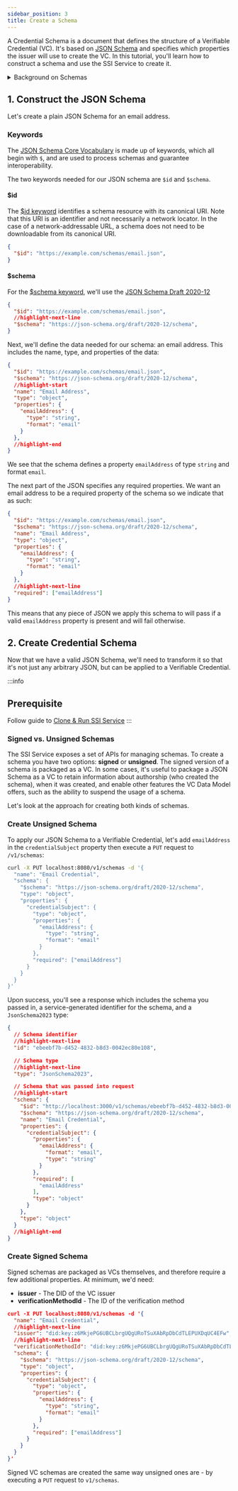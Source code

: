 ```yaml
---
sidebar_position: 3
title: Create a Schema
---
```



A Credential Schema is a document that defines the structure of a Verifiable Credential (VC). It's based on [JSON Schema](https://json-schema.org/) and specifies which properties the issuer will use to create the VC. In this tutorial, you'll learn how to construct a schema and use the SSI Service to create it.

<details>
<summary>Background on Schemas</summary>
When creating Verifiable Credentials, it's useful to have a mechanism to define the shape the data in the credential takes, in a consistent manner.

The [VC Data Model](https://www.w3.org/TR/vc-data-model) uses an open world data model, and with it, provides a mechanism to *extend* the core terminology to add any term with a technology known as [JSON-LD](https://json-ld.org/). 

JSON-LD is responsible for the `@context` property visible in VCs, DIDs, and other documents in the SSI space. However, JSON-LD is focused on _semantics_, answering the question "do we have a shared understanding of what this thing is?". More specifically, for a name credential, does your concept of "name" match mine? 

Though the core data model is a JSON-LD data model, processing VCs as JSON-LD is not a requirement. The SSI Service chooses to take a simpler approach and [processes VCs as pure JSON](https://www.w3.org/TR/vc-data-model/#json).

When constructing and processing VCs as pure JSON, it's useful to have a mechanism to define the data and add some light validation onto the shape that data takes. 

[JSON Schema](https://json-schema.org/) is a widely used, and widely supported toolset that enables such functionalty: the ability to define a schema, which provides a set of properties (both required and optional), and some light validation on top of those properties. The VC Data Model has [a section on data schemas](https://www.w3.org/TR/vc-data-model/#data-schemas) that enables this functionality.
</details>

## 1. Construct the JSON Schema

Let's create a plain JSON Schema for an email address.

### Keywords
The [JSON Schema Core Vocabulary](https://json-schema.org/draft/2020-12/json-schema-core.html#name-the-json-schema-core-vocabu) is made up of keywords, which all begin with `$`, and are used to process schemas and guarantee interoperability.

The two keywords needed for our JSON schema are `$id` and `$schema`.

#### $id
The [$id keyword](https://json-schema.org/draft/2020-12/json-schema-core.html#name-the-id-keyword) identifies a schema resource with its canonical URI.  Note that this URI is an identifier and not necessarily a network locator. In the case of a network-addressable URL, a schema does not need to be downloadable from its canonical URI.

```json
{
  "$id": "https://example.com/schemas/email.json",
}
```

#### $schema
For the [$schema keyword](https://json-schema.org/draft/2020-12/json-schema-core.html#name-the-schema-keyword), we'll use the [JSON Schema Draft 2020-12](https://json-schema.org/draft/2020-12/json-schema-core.html)

```json
{
  "$id": "https://example.com/schemas/email.json",
  //highlight-next-line
  "$schema": "https://json-schema.org/draft/2020-12/schema",
}
```

Next, we'll define the data needed for our schema: an email address. This includes the name, type, and properties of the data:

```json
{
  "$id": "https://example.com/schemas/email.json",
  "$schema": "https://json-schema.org/draft/2020-12/schema",
  //highlight-start
  "name": "Email Address",
  "type": "object",
  "properties": {
    "emailAddress": {
      "type": "string",
      "format": "email"
    }
  },
  //highlight-end
}
```

We see that the schema defines a property `emailAddress` of type `string` and format `email`.

The next part of the JSON specifies any required properties. We want an email address to be a required property of the schema so we indicate that as such:

```json
{
  "$id": "https://example.com/schemas/email.json",
  "$schema": "https://json-schema.org/draft/2020-12/schema",
  "name": "Email Address",
  "type": "object",
  "properties": {
    "emailAddress": {
      "type": "string",
      "format": "email"
    }
  },
  //highlight-next-line
  "required": ["emailAddress"]
}
```

This means that any piece of JSON we apply this schema to will pass if a valid `emailAddress` property is present and will fail otherwise. 


## 2. Create Credential Schema

Now that we have a valid JSON Schema, we'll need to transform it so that it's not just any arbitrary JSON, but can be applied to a Verifiable Credential.

:::info
## Prerequisite
Follow guide to [Clone & Run SSI Service](run-ssi-service)
:::

### Signed vs. Unsigned Schemas

The SSI Service exposes a set of APIs for managing schemas. To create a schema you have two options: **signed** or **unsigned**. The signed version of a schema is packaged as a VC. In some cases, it's useful to package a JSON Schema as a VC to retain information about authorship (who created the schema), when it was created, and enable other features the VC Data Model offers, such as the ability to suspend the usage of a schema.

Let's look at the approach for creating both kinds of schemas.


### Create Unsigned Schema

To apply our JSON Schema to a Verifiable Credential, let's add `emailAddress` in the `credentialSubject` property then execute a `PUT` request to `/v1/schemas`:

```bash
curl -X PUT localhost:8080/v1/schemas -d '{
  "name": "Email Credential",
  "schema": {
    "$schema": "https://json-schema.org/draft/2020-12/schema",
    "type": "object",
    "properties": {
      "credentialSubject": {
        "type": "object",
        "properties": {
          "emailAddress": {
            "type": "string",
            "format": "email"
          }
        },
        "required": ["emailAddress"]
      }
    }
  }
}'
```

Upon success, you'll see a response which includes the schema you passed in, a service-generated identifier for the schema, and a `JsonSchema2023` type:

```json
{
  // Schema identifier
  //highlight-next-line
  "id": "ebeebf7b-d452-4832-b8d3-0042ec80e108",

  // Schema type
  //highlight-next-line
  "type": "JsonSchema2023",

  // Schema that was passed into request
  //highlight-start
  "schema": {
    "$id": "http://localhost:3000/v1/schemas/ebeebf7b-d452-4832-b8d3-0042ec80e108",
    "$schema": "https://json-schema.org/draft/2020-12/schema",
    "name": "Email Credential",
    "properties": {
      "credentialSubject": {
        "properties": {
          "emailAddress": {
            "format": "email",
            "type": "string"
          }
        },
        "required": [
          "emailAddress"
        ],
        "type": "object"
      }
    },
    "type": "object"
  }
  //highlight-end
}
```


### Create Signed Schema

Signed schemas are packaged as VCs themselves, and therefore require a few additional properties. At minimum, we'd need: 
-  **issuer** - The DID of the VC issuer
- **verificationMethodId** - The ID of the verification method

```json
curl -X PUT localhost:8080/v1/schemas -d '{
  "name": "Email Credential",
  //highlight-next-line
  "issuer": "did:key:z6MkjePG6UBCLbrgUQgURoTSuXAbRpDbCdTLEPUXDqUC4EFw",
  //highlight-next-line
  "verificationMethodId": "did:key:z6MkjePG6UBCLbrgUQgURoTSuXAbRpDbCdTLEPUXDqUC4EFw#z6MkjePG6UBCLbrgUQgURoTSuXAbRpDbCdTLEPUXDqUC4EFw",
  "schema": {
    "$schema": "https://json-schema.org/draft/2020-12/schema",
    "type": "object",
    "properties": {
      "credentialSubject": {
        "type": "object",
        "properties": {
          "emailAddress": {
            "type": "string",
            "format": "email"
          }
        },
        "required": ["emailAddress"]
      }
    }
  }
}'
```

Signed VC schemas are created the same way unsigned ones are - by executing a `PUT` request to `v1/schemas`.
